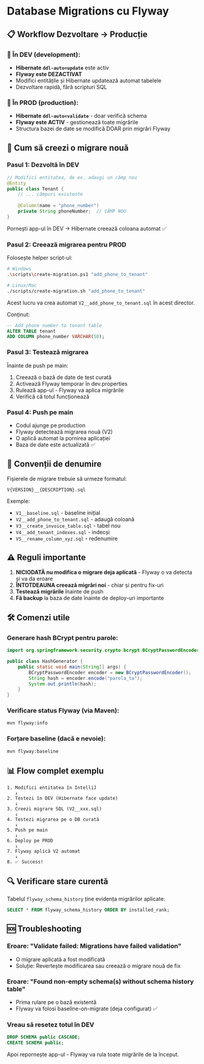 # Database Migrations cu Flyway

## 📋 Workflow Dezvoltare → Producție

### 🔧 În DEV (development):
- **Hibernate `ddl-auto=update`** este activ
- **Flyway este DEZACTIVAT**
- Modifici entitățile și Hibernate updatează automat tabelele
- Dezvoltare rapidă, fără scripturi SQL

### 🚀 În PROD (production):
- **Hibernate `ddl-auto=validate`** - doar verifică schema
- **Flyway este ACTIV** - gestionează toate migrările
- Structura bazei de date se modifică DOAR prin migrări Flyway

## 📝 Cum să creezi o migrare nouă

### Pasul 1: Dezvoltă în DEV
```java
// Modifici entitatea, de ex. adaugi un câmp nou
@Entity
public class Tenant {
    // ... câmpuri existente
    
    @Column(name = "phone_number")
    private String phoneNumber;  // CÂMP NOU
}
```

Pornești app-ul în DEV → Hibernate creează coloana automat ✅

### Pasul 2: Creează migrarea pentru PROD

Folosește helper script-ul:
```bash
# Windows
.\scripts\create-migration.ps1 "add_phone_to_tenant"

# Linux/Mac
./scripts/create-migration.sh "add_phone_to_tenant"
```

Acest lucru va crea automat `V2__add_phone_to_tenant.sql` în acest director.

Conținut:
```sql
-- Add phone number to tenant table
ALTER TABLE tenant 
ADD COLUMN phone_number VARCHAR(50);
```

### Pasul 3: Testează migrarea

Înainte de push pe main:
1. Creează o bază de date de test curată
2. Activează Flyway temporar în dev.properties
3. Rulează app-ul - Flyway va aplica migrările
4. Verifică că totul funcționează

### Pasul 4: Push pe main
- Codul ajunge pe production
- Flyway detectează migrarea nouă (V2)
- O aplică automat la pornirea aplicației
- Baza de date este actualizată ✅

## 📐 Convenții de denumire

Fișierele de migrare trebuie să urmeze formatul:
```
V{VERSION}__{DESCRIPTION}.sql
```

Exemple:
- `V1__baseline.sql` - baseline inițial
- `V2__add_phone_to_tenant.sql` - adaugă coloană
- `V3__create_invoice_table.sql` - tabel nou
- `V4__add_tenant_indexes.sql` - indecși
- `V5__rename_column_xyz.sql` - redenumire

## ⚠️ Reguli importante

1. **NICIODATĂ nu modifica o migrare deja aplicată** - Flyway o va detecta și va da eroare
2. **ÎNTOTDEAUNA creează migrări noi** - chiar și pentru fix-uri
3. **Testează migrările** înainte de push
4. **Fă backup** la baza de date înainte de deploy-uri importante

## 🛠️ Comenzi utile

### Generare hash BCrypt pentru parole:
```java
import org.springframework.security.crypto.bcrypt.BCryptPasswordEncoder;

public class HashGenerator {
    public static void main(String[] args) {
        BCryptPasswordEncoder encoder = new BCryptPasswordEncoder();
        String hash = encoder.encode("parola_ta");
        System.out.println(hash);
    }
}
```

### Verificare status Flyway (via Maven):
```bash
mvn flyway:info
```

### Forțare baseline (dacă e nevoie):
```bash
mvn flyway:baseline
```

## 📊 Flow complet exemplu

```
1. Modifici entitatea în IntelliJ
   ↓
2. Testezi în DEV (Hibernate face update)
   ↓
3. Creezi migrare SQL (V2__xxx.sql)
   ↓
4. Testezi migrarea pe o DB curată
   ↓
5. Push pe main
   ↓
6. Deploy pe PROD
   ↓
7. Flyway aplică V2 automat
   ↓
8. ✅ Success!
```

## 🔍 Verificare stare curentă

Tabelul `flyway_schema_history` ține evidența migrărilor aplicate:
```sql
SELECT * FROM flyway_schema_history ORDER BY installed_rank;
```

## 🆘 Troubleshooting

### Eroare: "Validate failed: Migrations have failed validation"
- O migrare aplicată a fost modificată
- Soluție: Revertește modificarea sau creează o migrare nouă de fix

### Eroare: "Found non-empty schema(s) without schema history table"
- Prima rulare pe o bază existentă
- Flyway va folosi baseline-on-migrate (deja configurat) ✅

### Vreau să resetez totul în DEV
```sql
DROP SCHEMA public CASCADE;
CREATE SCHEMA public;
```
Apoi repornește app-ul - Flyway va rula toate migrările de la început.

